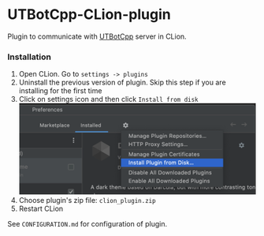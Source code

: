 # UTBotCpp-CLion-plugin
<!-- Plugin description -->
Plugin to communicate with [UTBotCpp](https://github.com/UnitTestBot/UTBotCpp) server in CLion.

### Installation

1. Open CLion. Go to `settings -> plugins`
2. Uninstall the previous version of plugin. Skip this step if you are
installing for the first time
3. Click on settings icon and then click `Install from disk`
![](images/install/install-from-disk.png)
4. Choose plugin's zip file: `clion_plugin.zip`
5. Restart CLion

See `CONFIGURATION.md` for configuration of plugin.

<!-- Plugin description end -->
